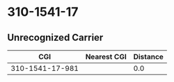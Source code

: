 # 310-1541-17
## Unrecognized Carrier


| CGI | Nearest CGI | Distance |
|-----|-------------|----------|
| 310-1541-17-981 |  | 0.0 |
